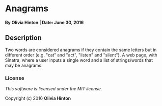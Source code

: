 # Anagrams

#### By Olivia Hinton | Date: June 30, 2016

## Description
Two words are considered anagrams if they contain the same letters but in different order (e.g. "cat" and "act", "listen" and "silent"). A web page, with Sinatra, where a user inputs a single word and a list of strings/words that may be anagrams.

### License

*This software is licensed under the MIT license.*

Copyright (c) 2016 **Olivia Hinton**
